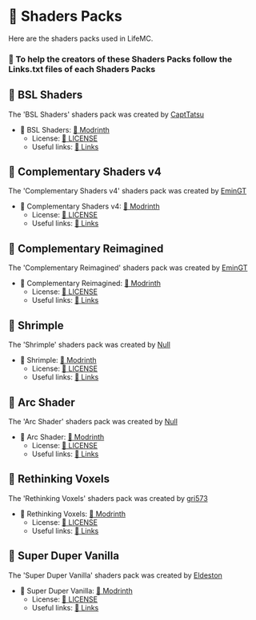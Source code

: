 # 🎨 Shaders Packs

Here are the shaders packs used in LifeMC.

### 🤝 To help the creators of these Shaders Packs follow the Links.txt files of each Shaders Packs

## 🌟 BSL Shaders

The 'BSL Shaders' shaders pack was created by [CaptTatsu](https://bitslablab.com/)

- 🌟 BSL Shaders: [🔗 Modrinth](https://modrinth.com/shader/bsl-shaders)
  - License: [🔗 LICENSE](https://github.com/Nukecraft5419/LifeMC/blob/main/Shaders-Packs/BSL-Shaders/LICENSE)
  - Useful links: [🔗 Links](https://github.com/Nukecraft5419/LifeMC/blob/main/Shaders-Packs/BSL-Shaders/Links.txt)

## 🌟 Complementary Shaders v4

The 'Complementary Shaders v4' shaders pack was created by [EminGT](https://www.complementary.dev/)

- 🌟 Complementary Shaders v4: [🔗 Modrinth](https://modrinth.com/shader/complementary-shaders-v4)
  - License: [🔗 LICENSE](https://github.com/ComplementaryDevelopment/ComplementaryShadersV4/blob/main/License.txt)
  - Useful links: [🔗 Links](https://github.com/Nukecraft5419/LifeMC/blob/main/Shaders-Packs/Complementary-Shaders-v4/Links.txt)

## 🌟 Complementary Reimagined

The 'Complementary Reimagined' shaders pack was created by [EminGT](https://www.complementary.dev/)

- 🌟 Complementary Reimagined: [🔗 Modrinth](https://modrinth.com/shader/complementary-reimagined)
  - License: [🔗 LICENSE](https://github.com/ComplementaryDevelopment/ComplementaryReimagined/blob/main/License.txt)
  - Useful links: [🔗 Links](https://github.com/Nukecraft5419/LifeMC/blob/main/Shaders-Packs/Complementary-Reimagined/Links.txt)

## 🌟 Shrimple

The 'Shrimple' shaders pack was created by [Null](https://modrinth.com/user/Null)

- 🌟 Shrimple: [🔗 Modrinth](https://modrinth.com/shader/shrimple)
  - License: [🔗 LICENSE](https://github.com/Null-MC/Shrimple/blob/main/LICENSE)
  - Useful links: [🔗 Links](https://github.com/Nukecraft5419/LifeMC/blob/main/Shaders-Packs/Shrimple/Links.txt)

## 🌟 Arc Shader

The 'Arc Shader' shaders pack was created by [Null](https://modrinth.com/user/Null)

- 🌟 Arc Shader: [🔗 Modrinth](https://modrinth.com/shader/arc-shader)
  - License: [🔗 LICENSE](https://github.com/Null-MC/Arc-Shader/blob/main/LICENSE)
  - Useful links: [🔗 Links](https://github.com/Nukecraft5419/LifeMC/blob/main/Shaders-Packs/Arc-Shader/Links.txt)

## 🌟 Rethinking Voxels

The 'Rethinking Voxels' shaders pack was created by [gri573](https://modrinth.com/user/gri573)

- 🌟 Rethinking Voxels: [🔗 Modrinth](https://modrinth.com/shader/rethinking-voxels)
  - License: [🔗 LICENSE](https://github.com/gri573/rethinking-voxels/blob/main/License.txt)
  - Useful links: [🔗 Links](https://github.com/Nukecraft5419/LifeMC/blob/main/Shaders-Packs/Rethinking-Voxels/Links.txt)

## 🌟 Super Duper Vanilla

The 'Super Duper Vanilla' shaders pack was created by [Eldeston](https://modrinth.com/user/Eldeston)

- 🌟 Super Duper Vanilla: [🔗 Modrinth](https://modrinth.com/shader/super-duper-vanilla)
  - License: [🔗 LICENSE](https://github.com/Eldeston/Super-Duper-Vanilla/blob/master/LICENSE)
  - Useful links: [🔗 Links](https://github.com/Nukecraft5419/LifeMC/blob/main/Shaders-Packs/Super-Duper-Vanilla/Links.txt)